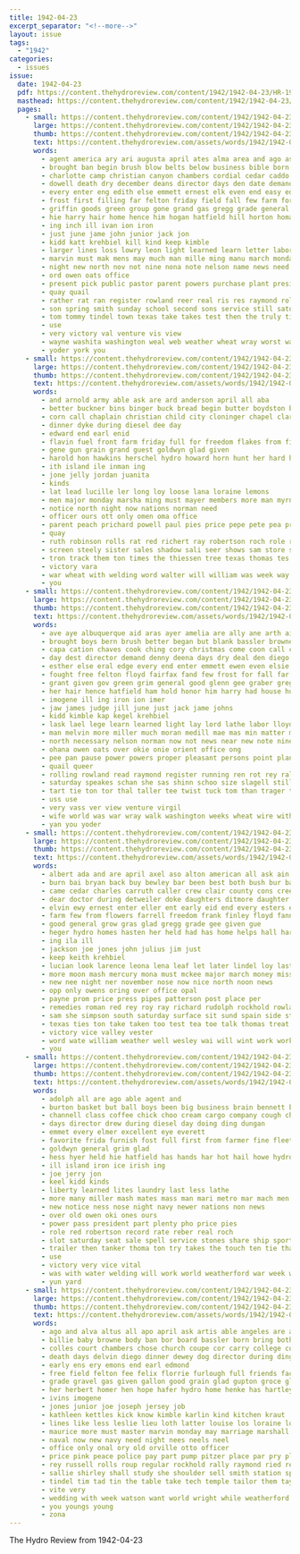 ```yaml
---
title: 1942-04-23
excerpt_separator: "<!--more-->"
layout: issue
tags:
  - "1942"
categories:
  - issues
issue:
  date: 1942-04-23
  pdf: https://content.thehydroreview.com/content/1942/1942-04-23/HR-1942-04-23.pdf
  masthead: https://content.thehydroreview.com/content/1942/1942-04-23/masthead/HR-1942-04-23.jpg
  pages:
    - small: https://content.thehydroreview.com/content/1942/1942-04-23/small/HR-1942-04-23-01.jpg
      large: https://content.thehydroreview.com/content/1942/1942-04-23/large/HR-1942-04-23-01.jpg
      thumb: https://content.thehydroreview.com/content/1942/1942-04-23/thumbnails/HR-1942-04-23-01.jpg
      text: https://content.thehydroreview.com/assets/words/1942/1942-04-23/HR-1942-04-23-01.txt
      words:
        - agent america ary ari augusta april ates alma area and ago ast army alva are all alfalfa
        - brought ban begin brush blow belts below business bible born brown boy bowland back buy been burton bowen browne blaine barnard byrum boys bath best baptist bonds begun bright bank bet bouse but blank books
        - charlotte camp christian canyon chambers cordial cedar caddo cutting come call college can custer county company child chi cost class charle candy coats copper chester chance cates con city cast church chor carr came
        - dowell death dry december deans director days den date demand daily dick denny donate day daniel
        - every enter eng edith else emmett ernest elk even end easy edge elsie elmer
        - frost first filling far felton friday field fall few farm fort face farmer fore for figures fees from floyd
        - griffin goods green group gone grand gas gregg grade general grim glen grant genes given
        - hie harry hair home hence him hogan hatfield hill horton homa hunt had hume hold how ham honor held hard hydro has haul
        - ing inch ill ivan ion iron
        - just june jame john junior jack jon
        - kidd katt krehbiel kill kind keep kimble
        - larger lines loss lowry leon light learned learn letter labor let like last later lind lena large louise law land loan
        - marvin must mak mens may much man mille ming manu march monday miller morning matter million materi mcphearson miles more miss made minister members medill moran mabel male
        - night new north nov not nine nona note nelson name news need nickel now
        - ord owen oats office
        - present pick public pastor parent powers purchase plant president pete peete power pum pipe pulling peoples pounds place prior pam paul people part
        - quay quail
        - rather rat ran register rowland reer real ris res raymond roll russell roberson room rea running rolling read rogers rai
        - son spring smith sunday school second sons service still saturday sugar sed states steel small staff swam shinn size study supply south swartzendruber sid she sell state selling said soon siy special stout stamps slagell seat suits speak sale saw
        - tom tommy tindel town texas take takes test then the truly tite ting them tooth ted ten than thing tee times tipton tank ton tor
        - use
        - very victory val venture vis view
        - wayne washita washington weal web weather wheat wray worst was wire wil west word way went will why work wash want water wal walker weeks western wolf with wedding war week ward
        - yoder york you
    - small: https://content.thehydroreview.com/content/1942/1942-04-23/small/HR-1942-04-23-02.jpg
      large: https://content.thehydroreview.com/content/1942/1942-04-23/large/HR-1942-04-23-02.jpg
      thumb: https://content.thehydroreview.com/content/1942/1942-04-23/thumbnails/HR-1942-04-23-02.jpg
      text: https://content.thehydroreview.com/assets/words/1942/1942-04-23/HR-1942-04-23-02.txt
      words:
        - and arnold army able ask are ard anderson april all aba
        - better buckner bins binger buck bread begin butter boydston big buy
        - corn call chaplain christian child city cloninger chapel clark cary cor chandler cherry carruth chick car can come
        - dinner dyke during diesel dee day
        - edward end earl enid
        - flavin fuel front farm friday full for freedom flakes from first furnish frames fine
        - gene gun grain grand guest goldwyn glad given
        - harold hon hawkins herschel hydro howard horn hunt her hard home houston hot has henke hughes
        - ith island ile inman ing
        - jone jelly jordan juanita
        - kinds
        - lat lead lucille ler long loy loose lana loraine lemons
        - men major monday marsha ming must mayer members more man myrna many mai moore monti
        - notice north night now nations norman need
        - officer ours ott only omen oma office
        - parent peach prichard powell paul pies price pepe pete pea pride part power port
        - quay
        - ruth robinson rolls rat red richert ray robertson roch role range
        - screen steely sister sales shadow sali seer shows sam store she soon sunday show see stake station supple sell saturday son service size smith share
        - tron track them ton times the thiessen tree texas thomas tes
        - victory vara
        - war wheat with welding word walter will william was week way
        - you
    - small: https://content.thehydroreview.com/content/1942/1942-04-23/small/HR-1942-04-23-03.jpg
      large: https://content.thehydroreview.com/content/1942/1942-04-23/large/HR-1942-04-23-03.jpg
      thumb: https://content.thehydroreview.com/content/1942/1942-04-23/thumbnails/HR-1942-04-23-03.jpg
      text: https://content.thehydroreview.com/assets/words/1942/1942-04-23/HR-1942-04-23-03.txt
      words:
        - ave aye albuquerque aid aras ayer amelia are ally ane arth ain all acre april aim and ark alma aya alva area alen army age ago agent areas augusta
        - brought boys bern brush better began but blank bassler browne bixler bible below bom burton bath blow been braggs bet back ban belts brief bee bil books blaine barnard
        - capa cation chaves cook ching cory christmas come coon call calle city car col con county chambers church chance caddo creeks colorado capaci coyote cast cates child christian cea cara class carruth copper cost can company camp
        - day dest director demand denny deena days dry deal den diego date deans dam dowell der dozier daily december
        - esther else eral edge every end enter emmett ewen even elsie ery east ear ernest eng
        - fought free felton floyd fairfax fand few frost for fall far farm from face field filling
        - grant given gov green grim general good glenn gee graber gregg glen gone goods gas
        - her hair hence hatfield ham hold honor him harry had house husband held hare hath homa hould how hai has home hill hand hash hydro horton hume hes hunt
        - imogene ill ing iron ion imer
        - jaw james judge jill june just jack jame johns
        - kidd kimble kap kegel krehbiel
        - lask lael lege learn learned light lay lord lathe labor lloyd letter lines later land last lawton large like lindsay long larger
        - man melvin more miller much moran medill mae mas min matter music miles members must million mer march monday mounts miler most morning marvin money may mose meer mcphearson mish
        - north necessary nelson norman now not news near new note nine nel night nov neat name need never
        - ohana owen oats over okie onie orient office ong
        - pee pan pause power powers proper pleasant persons point plant pen pound pounds public people plate poon past pon penny president present prom pla pipe pap pastor paul peoples pete pond purchase
        - quail queer
        - rolling rowland read raymond register running ren rot rey ralph roll room real rea
        - saturday speakes schan she sas shinn schoo size slagell still sid see supply swam special soc sons severe stout schantz service school said sunday soon san stamps stage south sugar small second state swim start sad ser sera swartzendruber sines sermon stats sale suits son
        - tart tie ton tor thal taller tee twist tuck tom than trager thee then torey tech tell tha thing ted texas them test take tipton the ties tank
        - uss use
        - very vass ver view venture virgil
        - wife world was war wray walk washington weeks wheat wire with words will weather week walters watch west washita wayne worst western why wit william water work while walker wolf word
        - yan you yoder
    - small: https://content.thehydroreview.com/content/1942/1942-04-23/small/HR-1942-04-23-04.jpg
      large: https://content.thehydroreview.com/content/1942/1942-04-23/large/HR-1942-04-23-04.jpg
      thumb: https://content.thehydroreview.com/content/1942/1942-04-23/thumbnails/HR-1942-04-23-04.jpg
      text: https://content.thehydroreview.com/assets/words/1942/1942-04-23/HR-1942-04-23-04.txt
      words:
        - albert ada and are april axel aso alton american all ask ain able alfred aid awa anda abo
        - burn bai bryan back buy bewley bar been best both bush bur bank brewer bethel becke beans baby beck birth ben bobby
        - came cedar charles carruth caller crew clair county cons creek catt can christi cam close caddo chick chai cost call chalmers cee come carl chastain church car
        - dear doctor during detweiler doke daughters ditmore daughter demand dick day david dinner days deer ded
        - elvin ewy ernest enter eller ent early eid end every esters easy
        - farm few from flowers farrell freedom frank finley floyd fanny faller fann fore fay friday for first friends
        - good general grow gras glad gregg grade gee given gue
        - heger hydro homes hasten her held had has home helps hall hart hai harry harvester harder henry hinton herndon harvest
        - ing ila ill
        - jackson joe jones john julius jim just
        - keep keith krehbiel
        - lucian look larence leona lena leaf let later lindel loy last
        - more moon mash mercury mona must mckee major march money miss merit monday miller mond may mat
        - new nee night ner november nose now nice north noon news
        - opp only owens oring over office opal
        - payne prom price press pipes patterson post place per
        - remedies roman red rey roy ray richard rudolph rockhold rowland rege robbins reynolds ready
        - sam she simpson south saturday surface sit sund spain side stoves sunday smith school stange save sell supper sutton season spark service seeds stands shin station special sui strong son seed set sick
        - texas ties ton take taken too test tea toe talk thomas treat the
        - victory vice valley vester
        - word wate william weather well wesley wai will wint work working ward wisdom went weatherford was with ways wear wieland watch week while
        - you
    - small: https://content.thehydroreview.com/content/1942/1942-04-23/small/HR-1942-04-23-05.jpg
      large: https://content.thehydroreview.com/content/1942/1942-04-23/large/HR-1942-04-23-05.jpg
      thumb: https://content.thehydroreview.com/content/1942/1942-04-23/thumbnails/HR-1942-04-23-05.jpg
      text: https://content.thehydroreview.com/assets/words/1942/1942-04-23/HR-1942-04-23-05.txt
      words:
        - adolph all are ago able agent and
        - burton basket but ball boys been big business brain bennett bridge
        - channell class coffee chick choo cream cargo company cough chas crite county colony caddo close child cable care call clinton court
        - days director drew during diesel day doing ding dungan
        - emmet every elmer excellent eye everett
        - favorite frida furnish fost full first from farmer fine fleet for
        - goldwyn general grim glad
        - hess hyer held hie hatfield has hands har hot hail howe hydro home hai
        - ill island iron ice irish ing
        - joe jerry jon
        - keel kidd kinds
        - liberty learned lites laundry last less lathe
        - more many miller mash mates mass man mari metro mar mach men maine major must mayer
        - new notice ness nose night navy newer nations non news
        - over old owen oki ones ours
        - power pass president part plenty pho price pies
        - role red robertson record rate reber real roch
        - slot saturday seat sale spell service stones share ship sports speed sea shall steel supple
        - trailer then tanker thoma ton try takes the touch ten tie than
        - use
        - victory very vice vital
        - was with water welding will work world weatherford war week white weathers working
        - yun yard
    - small: https://content.thehydroreview.com/content/1942/1942-04-23/small/HR-1942-04-23-06.jpg
      large: https://content.thehydroreview.com/content/1942/1942-04-23/large/HR-1942-04-23-06.jpg
      thumb: https://content.thehydroreview.com/content/1942/1942-04-23/thumbnails/HR-1942-04-23-06.jpg
      text: https://content.thehydroreview.com/assets/words/1942/1942-04-23/HR-1942-04-23-06.txt
      words:
        - ago and alva altus all apo april ask artis able angeles are apt ally aid american army
        - billie baby browne body ban bor board bassler born bring both butch bridge best beeson but bob buy baggerly back bargar blue bulle begin beans bari bella boy boys bread bridgeport bride
        - colles court chambers chose church coupe cor carry college corbett child can come coats cat car corn carn charles chick care city chris
        - death days delvin diego dinner dewey dog director during ding dress down dee daughter done day
        - early ens ery emons end earl edmond
        - free field felton fee felix florrie furlough full friends face friend few from folks flakes farm frost for fam frock fox force ford friday first
        - grade gravel gas given gallon good grain glad gupton groce glen gail
        - her herbert homer hen hope hafer hydro home henke has hartley hazel hassler half hugo
        - ivins imogene
        - jones junior joe joseph jersey job
        - kathleen kettles kick know kimble karlin kind kitchen kraut
        - lines like less leslie lieu loth latter louise los loraine losing loud lucky leon life last lace later
        - maurice more must master marvin monday may marriage marshall maybe much milk made miss mcconnell mash moore mar
        - naval now new navy need night nees neels neel
        - office only onal ory old orville otto officer
        - price pink peace police pay part pump pitzer place par pry plan pan per pou pastor patrick pork page potter pound pounds
        - rey russell rolls roup regular rockhold rally raymond ried red ray rainbow roy round rye read
        - sallie shirley shall study she shoulder sell smith station special sacks sia staple sweet serge schoo shows short sunday sugar suit san stones simple sailor steele sid som student spring six saturday state small school sale stock suits soon sand son set
        - tindel tim tad tin the table take tech temple tailor them taylor tennessee touch top train tice tren texola
        - vite very
        - wedding with week watson want world wright while weatherford white williams waller walk well will wayne why way was wilson war wash walker work wat
        - you youngs young
        - zona
---
```


The Hydro Review from 1942-04-23

<!--more-->

